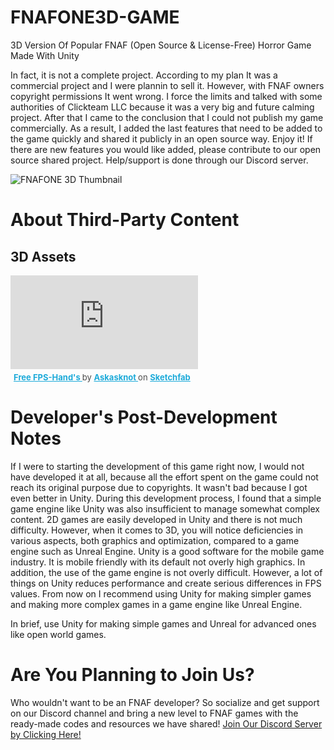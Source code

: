 # FNAFONE3D-GAME
 3D Version Of Popular FNAF (Open Source & License-Free) Horror Game Made With Unity

 In fact, it is not a complete project. According to my plan It was a commercial project and I were plannin to sell it. However, with FNAF owners copyright permissions It went wrong. I force the limits and talked with some authorities of Clickteam LLC because it was a very big and future calming project. After that I came to the conclusion that I could not publish my game commercially. As a result, I added the last features that need to be added to the game quickly and shared it publicly in an open source way. Enjoy it! If there are new features you would like added, please contribute to our open source shared project. Help/support is done through our Discord server.

![FNAFONE 3D Thumbnail](README_MD_MEDIA/fnafone3dthumbnail.png)

# About Third-Party Content
## 3D Assets
<div class="sketchfab-embed-wrapper"> <iframe title="Free FPS-Hand's" frameborder="0" allowfullscreen mozallowfullscreen="true" webkitallowfullscreen="true" allow="autoplay; fullscreen; xr-spatial-tracking" xr-spatial-tracking execution-while-out-of-viewport execution-while-not-rendered web-share src="https://sketchfab.com/models/2111009606fa4a07b355413ffa3c74f9/embed"> </iframe> <p style="font-size: 13px; font-weight: normal; margin: 5px; color: #4A4A4A;"> <a href="https://sketchfab.com/3d-models/free-fps-hands-2111009606fa4a07b355413ffa3c74f9?utm_medium=embed&utm_campaign=share-popup&utm_content=2111009606fa4a07b355413ffa3c74f9" target="_blank" style="font-weight: bold; color: #1CAAD9;"> Free FPS-Hand's </a> by <a href="https://sketchfab.com/Askasknot?utm_medium=embed&utm_campaign=share-popup&utm_content=2111009606fa4a07b355413ffa3c74f9" target="_blank" style="font-weight: bold; color: #1CAAD9;"> Askasknot </a> on <a href="https://sketchfab.com?utm_medium=embed&utm_campaign=share-popup&utm_content=2111009606fa4a07b355413ffa3c74f9" target="_blank" style="font-weight: bold; color: #1CAAD9;">Sketchfab</a></p></div>


# Developer's Post-Development Notes
 If I were to starting the development of this game right now, I would not have developed it at all, because all the effort spent on the game could not reach its original purpose due to copyrights. It wasn't bad because I got even better in Unity. During this development process, I found that a simple game engine like Unity was also insufficient to manage somewhat complex content. 2D games are easily developed in Unity and there is not much difficulty. However, when it comes to 3D, you will notice deficiencies in various aspects, both graphics and optimization, compared to a game engine such as Unreal Engine. Unity is a good software for the mobile game industry. It is mobile friendly with its default not overly high graphics. In addition, the use of the game engine is not overly difficult. However, a lot of things on Unity reduces performance and create serious differences in FPS values. From now on I recommend using Unity for making simpler games and making more complex games in a game engine like Unreal Engine.

 In brief, use Unity for making simple games and Unreal for advanced ones like open world games.
 
 # Are You Planning to Join Us?
 Who wouldn't want to be an FNAF developer? So socialize and get support on our Discord channel and bring a new level to FNAF games with the ready-made codes and resources we have shared!
 [Join Our Discord Server by Clicking Here!](https://discord.gg/uJb5eMRYUY)
 
